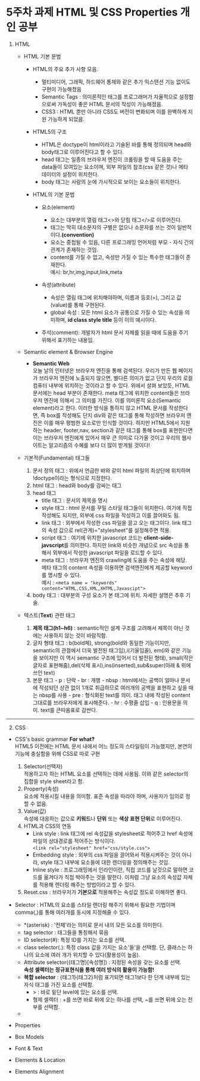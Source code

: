 # 5주차 과제 HTML 및 CSS Properties 개인 공부

1. HTML

   - HTML 기본 문법

     - HTML의 주요 추가 사항 모음.
       - 멀티미디어, 그래픽, 하드웨어 통제와 같은 추가 익스텐션 기능 없이도 구현이 가능해졌음
       - Semantic Tags : 의미론적인 태그를 프로그래머가 자율적으로 설정함으로써 가독성이 좋은 HTML 문서의 작성이 가능해졌음.
       - CSS3 : HTML 뿐만 아니라 CSS도 버전이 변화되며 이를 완벽하게 지원 가능하게 되었음.
     - HTML5의 구조
       - HTML은 doctype이 html이라고 기술된 바를 통해 정의되며 head와 body태그로 이루어진다고 할 수 있다.
       - head 태그는 일종의 브라우저 엔진이 크롤링을 할 때 도움을 주는 data들이 모여있는 요소이며, 외부 파일의 참조(css 같은 것)나 메타 데이터의 설정이 위치한다.
       - body 태그는 사람의 눈에 가시적으로 보이는 요소들이 위치한다.
     - HTML의 기본 문법

       - 요소(element)
         - 요소는 대부분의 열림 태그<>와 닫힘 태그</>로 이루어진다.
         - 태그는 딱히 대소문자의 구별은 없으나 소문자를 쓰는 것이 일반적이다.**(convention)**
         - 요소는 중첩될 수 있음, 다른 프로그래밍 언어처럼 부모 - 자식 간의 관계가 존재하는 것임.
         - content를 가질 수 없고, 속성만 가질 수 있는 특수한 태그들이 존재한다.<br/> 예시: br,hr,img,input,link,meta
       - 속성(attribute)

         - 속성은 열림 태그에 위치해야하며, 이름과 등호(=), 그리고 값(value)를 통해 구현된다.
         - global 속성 : 모든 html 요소가 공통으로 가질 수 있는 속성을 의미하며, **id class style title** 등이 이의 예시이다.

       - 주석(comment): 개발자가 html 문서 자체를 읽을 때에 도움을 주기 위해서 표기하는 내용임.

   - Semantic element & Browser Engine
     - **Semantic Web**<br/>
       오늘 날의 인터넷은 브라우저 엔진을 통해 검색된다. 우리가 만든 웹 페이지가 브라우저 엔진에 노출되지 않으면, 별다른 의미가 없고 단지 우리의 로컬
       컴퓨터 내부에 위치하는 것이라고 할 수 있다. 위에서 살펴 보았듯, HTML 문서에는 head 부분이 존재한다. meta 태그에 위치한 content들은 브라우저 엔진에 의해서 그 의미를 가진다. 이를 의미론적 요소(Semantic element)라고 한다. 이러한 방식을 통하지 않고 HTML 문서를 작성한다면, 즉 box를 작성해도 단지 div와 같은 태그를 통해 작성하면 브라우저 엔진은 이를 매우 평범한 요소로만 인식할 것이다. 하지만 HTML5에서 지원하는 header, footer,nav, section과 같은 태그를 통해 box를 표현한다면 이는 브라우저 엔진에게 있어서 매우 큰 의미로 다가올 것이고 우리의 웹사이트는 알고리즘의 수혜를 보다 더 많이 받게될 것이다!
   - 기본적(Fundamental) 태그들
     1. 문서 정의 태그 : 위에서 언급한 바와 같이 html 파일의 최상단에 위치하며 !doctype이라는 형식으로 지정한다.
     2. html 태그 : head와 body를 감싸는 태그
     3. head 태그
        - title 태그 : 문서의 제목을 명시
        - style 태그 : html 문서를 꾸밀 스타일 태그들이 위치한다. 여기에 직접 작성해도 되지만, 외부에 css 파일을 작성하고 이를 끌어와도 됨.
        - link 태그 : 외부에서 작성한 css 파일을 끌고 오는 태그이다. link 태그의 속성 값으로 rel(관계)="stylesheet"를 설정해주면 적용.
        - script 태그 : 여기에 위치한 javascript 코드는 **client-side-javscript**를 의미한다. 하지만 link와 비슷한 개념으로 src 속성을 통해서 외부에서 작성한 javascript 파일을 로드할 수 있다.
        - meta 태그 : 브라우저 엔진의 crawling에 도움을 주는 속성에 해당.</br> 메타 태그의 content 속성을 이용하면 검색엔진에게 제공할 keyword를 명시할 수 있다. </br>
          예시 : `<meta name = "keywords" content="HTML,CSS,XML,XHTML,Javascipt">`
     4. body 태그 : 대부분의 구성 요소가 본 태그에 위치. 자세한 설명은 추후 기술.
   - 텍스트(**Text**) 관련 태그
     1. **제목 태그(h1~h6)** : semantic적인 설계 구조를 고려해서 제목이 아닌 것에는 사용하지 않는 것이 바람직함.
     2. 글자 형태 태그 : b(bold체), strong(bold와 동일한 기능이지만, semantic의 관점에서 더욱 발전된 태그임),i(기울임꼴), em(i와 같은 기능을 보이지만 이 역시 semantic 구조에 있어서 더 발전된 형태), small(작은 글자로 표현해줌),del(삭제 표시),ins(inserted),sub&super(아래 & 위에 쓰인 text)
     3. 본문 태그 - p : 단락 - br : 개행 - nbsp : html에서는 공백이 얼마나 문서에 작성되던 상관 없이 1개로 취급하므로 여러개의 공백을 표현하고 싶을 때는 nbsp를 사용 - pre : 형식화된 text를 의미. 태그 내에 작성된 content 그대로를 브라우저에게 표시해준다. - hr : 수평줄 삽입 - q : 인용문을 의미. text를 큰따옴표로 감싼다.

---

2. CSS

- CSS's basic grammar
  **For what?**</br>
  HTML5 이전에는 HTML 문서 내에서 어느 정도의 스타일링이 가능했지만, 본연의 기능에 충실함을 위해 CSS로 따로 구현
  1. Selector(선택자) </br> 적용하고자 하는 HTML 요소를 선택하는 데에 사용됨. 이와 같은 selector의 집합을 style sheet라고 함.
  2. Property(속성)</br> 요소에 적용시킬 내용을 의미함. 표준 속성을 따라야 하며, 사용자가 임의로 정할 수 없음.
  3. Value(값)</br> 속성에 대응하는 값으로 **키워드**나 **단위** 또는 **색상 표현 단위**로 이루어진다.
  4. HTML과 CSS의 연동
     - Link style : link 태그에 rel 속성값을 stylesheet로 적어주고 href 속성에 파일의 상대경로를 적어주는 방식이다.</br>`<link rel="stylesheet" href="css/style.css">`
     - Embedding style : 외부의 css 파일을 끌어와서 적용시켜주는 것이 아니라, style 태그 내부에 요소들에 대한 렌더링을 정의해주는 것임.
     - Inline style : 프로그래밍에서 인라인이란, 직접 코드를 날것으로 말하면 코드를 옮겨다가 직접 박아주는 것을 말한다. 이처럼 그냥 요소의 속성값 자체를 적용해 렌더링 해주는 방법이라고 할 수 있다.
  5. Reset.css : 브라우저가 **기본으로** 적용해주는 속성값 정도로 이해하면 좋다.
- Selector : HTML의 요소를 스타일 렌더링 해주기 위해서 필요한 기법이며 comma(,)를 통해 여러개를 동시에 지정해줄 수 있다.

  - \*(asterisk) : '전체'라는 의미로 문서 내의 모든 요소를 의미한다.
  - tag selector : 태그들을 통칭해서 묶음
  - ID selector(#): 특정 ID를 가지는 요소를 선택.
  - class selector(.): 특정 class 값을 가지는 요소'들'을 선택함. 단, 클래스는 하나의 요소에 여러 개가 위치할 수 있다(활용성이 높음).
  - Attribute selector({태그명}[속성명]) : 지정된 속성을 갖는 요소를 선택.</br> **속성 셀렉터는 정규표현식을 통해 여러 방식의 활용이 가능함!**
  - **복합 selector** : {태그1}{태그2}처럼 표기되면 태그1보다 한 단계 내부에 있는 자식 태그를 가진 요소를 선택함.
    - \> : 바로 밑단 level에 있는 요소를 선택.
    - 형제 셀렉터 : +를 쓰면 바로 뒤에 오는 하나를 선택, ~를 쓰면 뒤에 오는 전부를 선택함.
  -

- Properties
- Box Models
- Font & Text
- Elements & Location
- Elements Alignment
